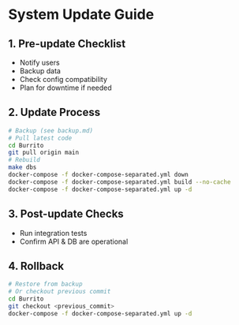 # System Update Guide

## 1. Pre-update Checklist

- Notify users
- Backup data
- Check config compatibility
- Plan for downtime if needed

## 2. Update Process

```bash
# Backup (see backup.md)
# Pull latest code
cd Burrito
git pull origin main
# Rebuild
make dbs
docker-compose -f docker-compose-separated.yml down
docker-compose -f docker-compose-separated.yml build --no-cache
docker-compose -f docker-compose-separated.yml up -d
```

## 3. Post-update Checks

- Run integration tests
- Confirm API & DB are operational

## 4. Rollback

```bash
# Restore from backup
# Or checkout previous commit
cd Burrito
git checkout <previous_commit>
docker-compose -f docker-compose-separated.yml up -d
```
